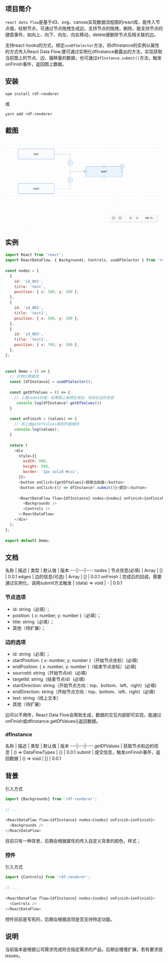 ## 项目简介

`react data flow`是基于d3、svg、canvas实现数据流程图的react库，能传入节点值，绘制节点，可通过节点拖拽生成边，支持节点的拖拽，删除，能支持节点的键盘事件，如向上、向下、向左、向右移动，delete键删除节点及相关联的边。

支持react hooks的方式，绑定`useDFSelector`方法，将dfInstance的实例以属性的方式传入React Data Flow,便可通过实例化dfInstance暴露出的方法，实现获取当前图上的节点、边、偏移量的数据，也可通过`dfInstance.submit()`方法，触发onFinish事件，返回图上数据。

## 安装

```
npm install rdf-renderer
```
或
```
yarn add rdf-renderer
```


## 截图

![react-data-flow](./assets/images/react-data-flow.jpg)


## 实例
```javascript
import React from 'react';
import ReactDataFlow, { Backgrounds, Controls, useDFSelector } from 'rdf-renderer';

const nodes = [
  {
    id: 'id_001',
    title: 'test',
    position: { x: 300, y: 100 },
  },
  {
    id: 'id_002',
    title: 'test1',
    position: { x: 500, y: 200 },
  },
  {
    id: 'id_003',
    title: 'test1',
    position: { x: 700, y: 300 },
  },
];


const Demo = () => {
  // 实例化数据流
  const [dfInstance] = useDFSelector();

  const getDfValues = () => {
    // 上面nodes的值，如果图上拖拽生成边，则存在边的信息
     console.log(dfInstance?.getDfValues())
  }

  const onFinish = (values) => {
    // 和上面getDfValues取到的值相同
    console.log(values);
  }

  return (
    <div
      style={{
        width: 800,
        height: 500,
        border: '1px solid #ccc',
      }}>
      <button onClick={getDfValues}>获取当前值</button>
      <button onClick={() => dfInstance?.submit()}>提交</button>

      <ReactDataFlow flow={dfInstance} nodes={nodes} onFinish={onFinish}>
        <Backgrounds />
        <Controls />
      </ReactDataFlow>
    </div>
  );
};

export default Demo;
```


## 文档

名称  |  描述  |  类型  |  默认值  | 版本
---|:--:|---:
nodes  |  节点信息(必填)  | Array<NodeTypes>  |  []  | 0.0.1
edges  |  边的信息(可选)  | Array<edgeTypes>  |  []  | 0.0.1
onFinish  |  完成后的回调，需要通过实例化，调用submit方法触发  | (data) => void |  -  | 0.0.1


### 节点选项

- id: string（必填）；
- position: { x: number, y: number }（必填）；
- title: string（必填）；
- 其他（待扩展）；


### 边的选项
- id: string（必填）；
- startPosition: { x: number, y: number }（开始节点坐标）(必填)
- endPosition: { x: number, y: number }（结束节点坐标）(必填)
- sourceId: string（开始节点id）(必填)
- targetId: string（结束节点id）(必填)
- startDirection: string（开始节点方向：top、bottom、left、right）(必填)
- endDirection: string（开始节点方向：top、bottom、left、right）(必填)
- text: string（线上文本）
- 其他（待扩展）

边可以不用传，React Data Flow会帮助生成，数据的交互内部即可实现，能通过onFinish或dfInstance.getDfValues()返回数据。


### dfInstance
名称  |  描述  |  类型  |  默认值  | 版本
---|:--:|---:
getDfValues  |  获取节点和边的信息  | () => DataFlowTypes |  {}  | 0.0.1
submit  |  提交信息，触发onFinish事件，返回数据  | () => void |  []  | 0.0.1


## 背景

引入方式
```javascript
import {Backgrounds} from 'rdf-renderer';

// ...

<ReactDataFlow flow={dfInstance} nodes={nodes} onFinish={onFinish}>
  <Backgrounds />
</ReactDataFlow>
```
目前只有一种背景，后期会根据属性的传入自定义背景的颜色，样式；


### 控件

引入方式
```javascript
import {Controls} from 'rdf-renderer';

// ...

<ReactDataFlow flow={dfInstance} nodes={nodes} onFinish={onFinish}>
  <Controls />
</ReactDataFlow>
```
控件目前是写死的，后期会根据选项是否支持特定功能。


## 说明
当前版本是根据公司需求完成符合指定需求的产品，后期会慢慢扩展，若有要求提issues。
